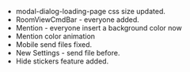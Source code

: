 - modal-dialog-loading-page css size updated.
- RoomViewCmdBar - everyone added.
- Mention - everyone insert a background color now
- Mention color animation
- Mobile send files fixed.
- New Settings - send file before.
- Hide stickers feature added.
